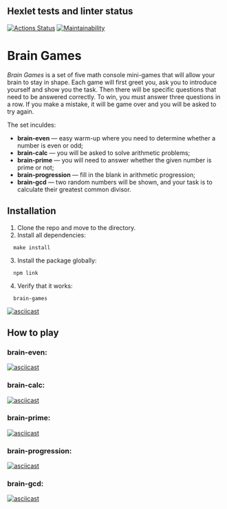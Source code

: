 ## Hexlet tests and linter status
[![Actions Status](https://github.com/notreenobranch/frontend-project-lvl1/actions/workflows/hexlet-check.yml/badge.svg)](https://github.com/notreenobranch/frontend-project-lvl1/actions)
[![Maintainability](https://api.codeclimate.com/v1/badges/b30dcb30703663f4f35e/maintainability)](https://codeclimate.com/github/notreenobranch/frontend-project-lvl1/maintainability)

# Brain Games
*Brain Games* is a set of five math console mini-games that will allow your brain to stay in shape. Each game will first greet you, ask you to introduce yourself and show you the task. Then there will be specific questions that need to be answered correctly. To win, you must answer three questions in a row. If you make a mistake, it will be game over and you will be asked to try again.

The set inculdes:
- **brain-even** — easy warm-up where you need to determine whether a number is even or odd;
- **brain-calc** — you will be asked to solve arithmetic problems;
- **brain-prime** — you will need to answer whether the given number is prime or not;
- **brain-progression** — fill in the blank in arithmetic progression;
- **brain-gcd** — two random numbers will be shown, and your task is to calculate their greatest common divisor.

## Installation
1. Clone the repo and move to the directory.
2. Install all dependencies:
```
  make install
```
3. Install the package globally:
```
  npm link
```
4. Verify that it works:
```
  brain-games
```

[![asciicast](https://asciinema.org/a/CPEq4L5IlJzUzE6DAALTluzLb.svg)](https://asciinema.org/a/CPEq4L5IlJzUzE6DAALTluzLb)

## How to play

### brain-even:
[![asciicast](https://asciinema.org/a/NEyxd544SC7AI0BXfpi0MbqTn.svg)](https://asciinema.org/a/NEyxd544SC7AI0BXfpi0MbqTn)

### brain-calc:
[![asciicast](https://asciinema.org/a/7wpoPD68vCh5V47iRd3fPesdZ.svg)](https://asciinema.org/a/7wpoPD68vCh5V47iRd3fPesdZ)

### brain-prime:
[![asciicast](https://asciinema.org/a/eUFvGMSTAhd2dEXGK8AfoxWbT.svg)](https://asciinema.org/a/eUFvGMSTAhd2dEXGK8AfoxWbT)

### brain-progression:
[![asciicast](https://asciinema.org/a/UXbya9nZK9vz3kAHtZORn4v5K.svg)](https://asciinema.org/a/UXbya9nZK9vz3kAHtZORn4v5K)

### brain-gcd:
[![asciicast](https://asciinema.org/a/1GUco3G3Xe6s33dnEuksJCFbl.svg)](https://asciinema.org/a/1GUco3G3Xe6s33dnEuksJCFbl)
